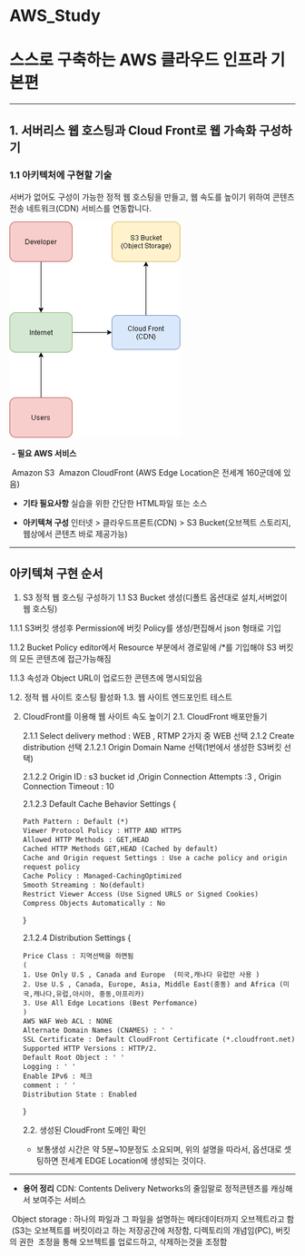 # AWS_Study
# 스스로 구축하는 AWS 클라우드 인프라 기본편

****







## 1. 서버리스 웹 호스팅과 Cloud Front로 웹 가속화 구성하기



### 1.1 아키텍처에 구현할 기술

서버가 없어도 구성이 가능한 정적 웹 호스팅을 만들고, 웹 속도를 높이기 위하여 콘텐츠
전송 네트워크(CDN) 서비스를 연동합니다. 



![CloudFront](CloudFront.png)



​	**- 필요 AWS 서비스**

​		Amazon S3
​		Amazon CloudFront (AWS Edge Location은 전세계 160군데에 있음)



- **기타 필요사항**
  실습을 위한 간단한 HTML파일 또는 소스



- **아키텍쳐 구성**
  인터넷 > 클라우드프론트(CDN) > S3 Bucket(오브젝트 스토리지,웹상에서 콘텐츠 바로 제공가능)

****



## 아키텍쳐 구현 순서

1. S3 정적 웹 호스팅 구성하기
  1.1  S3 Bucket 생성(디폴트 옵션대로 설치,서버없이 웹 호스팅)

  1.1.1 S3버킷 생성후 Permission에 버킷 Policy를 생성/편집해서 json 형태로 기입

  1.1.2 Bucket Policy editor에서 Resource 부분에서 경로밑에 /*를 기입해야 S3 버킷의 모든 콘텐츠에 접근가능해짐

  1.1.3 속성과 Object URL이 업로드한 콘텐츠에 명시되있음

  1.2. 정적 웹 사이트 호스팅 활성화
  1.3. 웹 사이트 엔드포인트 테스트



2. CloudFront를 이용해 웹 사이트 속도 높이기
   2.1. CloudFront 배포만들기

   2.1.1 Select delivery method : WEB , RTMP 2가지 중 WEB 선택
   2.1.2 Create distribution 선택
   2.1.2.1 Origin Domain Name 선택(1번에서 생성한 S3버킷 선택)

   2.1.2.2 Origin ID : s3 bucket id ,Origin Connection Attempts :3 , Origin Connection Timeout : 10  

   2.1.2.3 Default Cache Behavior Settings {

   ```
   Path Pattern : Default (*)
   Viewer Protocol Policy : HTTP AND HTTPS
   Allowed HTTP Methods : GET,HEAD 
   Cached HTTP Methods GET,HEAD (Cached by default)
   Cache and Origin request Settings : Use a cache policy and origin request policy 
   Cache Policy : Managed-CachingOptimized 
   Smooth Streaming : No(default)
   Restrict Viewer Access (Use Signed URLS or Signed Cookies)
   Compress Objects Automatically : No
   ```

   }

   

   2.1.2.4 Distribution Settings {

   ```
   Price Class : 지역선택을 하면됨
   ( 
   1. Use Only U.S , Canada and Europe  (미국,캐나다 유럽만 사용 )
   2. Use U.S , Canada, Europe, Asia, Middle East(중동) and Africa (미국,캐나다,유럽,아시아, 중동,아프리카)
   3. Use All Edge Locations (Best Perfomance)
   )
   AWS WAF Web ACL : NONE 
   Alternate Domain Names (CNAMES) : ' '
   SSL Certificate : Default CloudFront Certificate (*.cloudfront.net)
   Supported HTTP Versions : HTTP/2. 
   Default Root Object : ' '
   Logging : ' '
   Enable IPv6 : 체크
   comment : ' '
   Distribution State : Enabled
   
   ```

   }

   

   2.2. 생성된 CloudFront 도메인 확인

   - 보통생성 시간은 약 5분~10분정도 소요되며,  위의 설명을 따라서, 옵션대로 셋팅하면 전세계 EDGE Location에 생성되는 것이다. 





****

- **용어 정리**
  CDN: Contents Delivery Networks의 줄임말로 정적콘텐츠를 캐싱해서 보여주는 서비스

​		Object storage : 하나의 파일과 그 파일을 설명하는 메타데이터까지 오브젝트라고 함
​		(S3는 오브젝트를 버킷이라고 하는 저장공간에 저장함, 디렉토리의 개념임(PC), 버킷의 권한
​		조정을 통해 오브젝트를 업로드하고, 삭제하는것을 조정함

